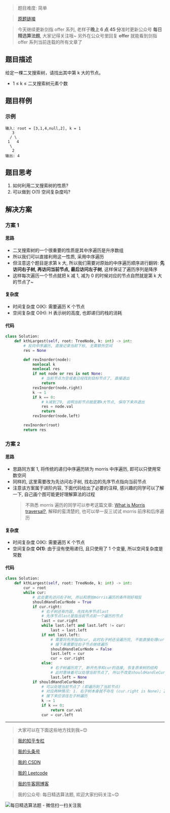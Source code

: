 > 题目难度: 简单

> [原题链接](https://leetcode-cn.com/problems/er-cha-sou-suo-shu-de-di-kda-jie-dian-lcof/)

> 今天继续更新剑指 offer 系列, 老样子**晚上 6 点 45 分**准时更新公众号 **每日精选算法题**, 大家记得关注哦~ 另外在公众号里回复 **offer** 就能看到剑指 offer 系列当前连载的所有文章了

## 题目描述

给定一棵二叉搜索树，请找出其中第 k 大的节点。

- 1 ≤ k ≤ 二叉搜索树元素个数

## 题目样例

### 示例

```
输入: root = [3,1,4,null,2], k = 1
   3
  / \
 1   4
  \
   2
输出: 4
```

## 题目思考

1. 如何利用二叉搜索树的性质?
2. 可以做到 O(1) 空间复杂度吗?

## 解决方案

### 方案 1

#### 思路

- 二叉搜索树的一个很重要的性质是其中序遍历是升序数组
- 所以我们可以直接利用这一性质, 采用中序遍历
- 但注意这个题目是求第 k 大, 所以我们需要对原始的中序遍历顺序进行翻转: **先访问右子树, 再访问当前节点, 最后访问左子树**, 这样保证了遍历序列是降序
- 这样每次遍历一个节点就把 k 减 1, 减为 0 的时候对应的节点自然就是第 k 大的节点了~

#### 复杂度

- 时间复杂度 O(K): 需要遍历 K 个节点
- 空间复杂度 O(H): H 表示树的高度, 也即递归的栈的消耗

#### 代码

```python
class Solution:
    def kthLargest(self, root: TreeNode, k: int) -> int:
        # 反向中序遍历, 直接记录当前下标, 无需额外空间
        res = None

        def revInorder(node):
            nonlocal k
            nonlocal res
            if not node or res is not None:
                # 当前节点为空或者已经找到目标节点了, 直接退出
                return
            revInorder(node.right)
            k -= 1
            if k == 0:
                # k减到了0, 说明当前节点就是第k大节点, 保存下来并退出
                res = node.val
                return
            revInorder(node.left)

        revInorder(root)
        return res
```

### 方案 2

#### 思路

- 思路同方案 1, 将传统的递归中序遍历转为 morris 中序遍历, 即可以只使用常数空间
- 同样的, 这里需要改为先访问右子树, 找右边的先序节点指向当前节点
- 注意该方案属于进阶内容, 下面代码给出了必要的注释, 感兴趣的同学可以了解一下, 自己画个图可能更好理解算法的过程
  > 不熟悉 morris 遍历的同学可以参考这篇文章: [What is Morris traversal?](https://www.educative.io/edpresso/what-is-morris-traversal), 解释的蛮清楚的, 也可以举一反三试试 morris 前序和后序遍历

#### 复杂度

- 时间复杂度 O(K): 需要遍历 K 个节点
- 空间复杂度 **O(1)**: 由于没有使用递归, 且只使用了 1 个变量, 所以空间复杂度是常数

#### 代码

```python
class Solution:
    def kthLargest(self, root: TreeNode, k: int) -> int:
        cur = root
        while cur:
            # 此处要先访问右子树, 所以和原始morris遍历的条件刚好相反
            shouldHandleCurNode = True
            if cur.right:
                # 右子树还有内容, 先找先序节点last
                # 先序节点last是指当前节点前一个遍历的节点
                last = cur.right
                while last.left and last.left != cur:
                    last = last.left
                if not last.left:
                    # 需要将先序指向cur, 此时右子树还没遍历完, 不能直接处理cur节点
                    # 接下来需要往右子节点继续遍历
                    shouldHandleCurNode = False
                    last.left = cur
                    cur = cur.right
                else:
                    # 右子树遍历完了, 断开先序和cur的连接, 恢复原来树的结构
                    # 此时意味着可以处理当前节点了, 所以不改变shouldHandleCurNode, 从而走到下面的逻辑
                    last.left = None
            if shouldHandleCurNode:
                # 可以处理当前节点了 (即遍历到了当前节点)
                # 对应两种情况: 1. 右子树本身就不存在 (cur.right is None); 2. 右子树遍历完了 (上面的else部分)
                # 接下来应该往左子树遍历
                k -= 1
                if k == 0:
                    return cur.val
                cur = cur.left
```

---

> 大家可以在下面这些地方找到我~😊

> [我的知乎专栏](https://zhuanlan.zhihu.com/c_1242508721932464128)

> [我的头条号](https://www.toutiao.com/c/user/1090304683804520/#mid=1671643017345028)

> [我的 CSDN](https://me.csdn.net/zjulyx1993)

> [我的 Leetcode](https://leetcode-cn.com/u/suibianfahui/)

> [我的牛客网博客](https://blog.nowcoder.net/zjulyx)

> 我的公众号: 每日精选算法题, 欢迎大家扫码关注~😊

![每日精选算法题 - 微信扫一扫关注我](https://mmbiz.qpic.cn/mmbiz_jpg/1KjZicMlYPMgZWmoL4eYcs6UcfmvsetDWME2YJyaCp9oT9z3U573FWENBNhyOByxYI0epew6O37hiaOhdh90QeJg/640?wx_fmt=jpeg&tp=webp&wxfrom=5&wx_lazy=1&wx_co=1)
